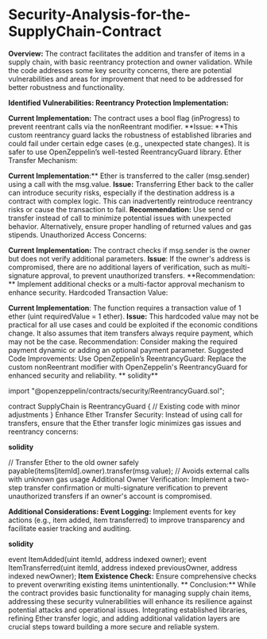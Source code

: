 # Security-Analysis-for-the-SupplyChain-Contract
**Overview:**
The contract facilitates the addition and transfer of items in a supply chain, with basic reentrancy protection and owner validation. While the code addresses some key security concerns, there are potential vulnerabilities and areas for improvement that need to be addressed for better robustness and functionality.

**Identified Vulnerabilities:
Reentrancy Protection Implementation:**

**Current Implementation:** The contract uses a bool flag (inProgress) to prevent reentrant calls via the nonReentrant modifier.
**Issue: **This custom reentrancy guard lacks the robustness of established libraries and could fail under certain edge cases (e.g., unexpected state changes). It is safer to use OpenZeppelin’s well-tested ReentrancyGuard library.
Ether Transfer Mechanism:

**Current Implementation**:** Ether is transferred to the caller (msg.sender) using a call with the msg.value.
**Issue:** Transferring Ether back to the caller can introduce security risks, especially if the destination address is a contract with complex logic. This can inadvertently reintroduce reentrancy risks or cause the transaction to fail.
**Recommendation:** Use send or transfer instead of call to minimize potential issues with unexpected behavior. Alternatively, ensure proper handling of returned values and gas stipends.
Unauthorized Access Concerns:

**Current Implementation:** The contract checks if msg.sender is the owner but does not verify additional parameters.
**Issue**: If the owner's address is compromised, there are no additional layers of verification, such as multi-signature approval, to prevent unauthorized transfers.
**Recommendation: ** Implement additional checks or a multi-factor approval mechanism to enhance security.
Hardcoded Transaction Value:

**Current Implementation**: The function requires a transaction value of 1 ether (uint requiredValue = 1 ether).
**Issue:** This hardcoded value may not be practical for all use cases and could be exploited if the economic conditions change. It also assumes that item transfers always require payment, which may not be the case.
Recommendation: Consider making the required payment dynamic or adding an optional payment parameter.
Suggested Code Improvements:
Use OpenZeppelin’s ReentrancyGuard: Replace the custom nonReentrant modifier with OpenZeppelin's ReentrancyGuard for enhanced security and reliability.
**
solidity**

import "@openzeppelin/contracts/security/ReentrancyGuard.sol";

contract SupplyChain is ReentrancyGuard {
    // Existing code with minor adjustments
}
Enhance Ether Transfer Security: Instead of using call for transfers, ensure that the Ether transfer logic minimizes gas issues and reentrancy concerns:

**solidity**

// Transfer Ether to the old owner safely
payable(items[itemId].owner).transfer(msg.value); // Avoids external calls with unknown gas usage
Additional Owner Verification: Implement a two-step transfer confirmation or multi-signature verification to prevent unauthorized transfers if an owner's account is compromised.

**Additional Considerations:
Event Logging:**
Implement events for key actions (e.g., item added, item transferred) to improve transparency and facilitate easier tracking and auditing.

**solidity**

event ItemAdded(uint itemId, address indexed owner);
event ItemTransferred(uint itemId, address indexed previousOwner, address indexed newOwner);
**Item Existence Check:**
Ensure comprehensive checks to prevent overwriting existing items unintentionally.
**
Conclusion:**
While the contract provides basic functionality for managing supply chain items, addressing these security vulnerabilities will enhance its resilience against potential attacks and operational issues. Integrating established libraries, refining Ether transfer logic, and adding additional validation layers are crucial steps toward building a more secure and reliable system.
